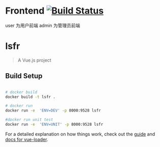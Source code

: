 # Frontend [![Build Status](https://travis-ci.org/ProgressOfSAD/Frontend.svg?branch=master)](https://travis-ci.org/ProgressOfSAD/Frontend)
user 为用户前端
admin 为管理员前端
# lsfr

> A Vue.js project

## Build Setup

``` bash

# docker build
docker build -t lsfr .

# docker run
docker run -e  'ENV=DEV' -p 8000:9528 lsfr

#docker run unit test
docker run -e  'ENV=UNIT' -p 8000:9528 lsfr

```

For a detailed explanation on how things work, check out the [guide](http://vuejs-templates.github.io/webpack/) and [docs for vue-loader](http://vuejs.github.io/vue-loader).

